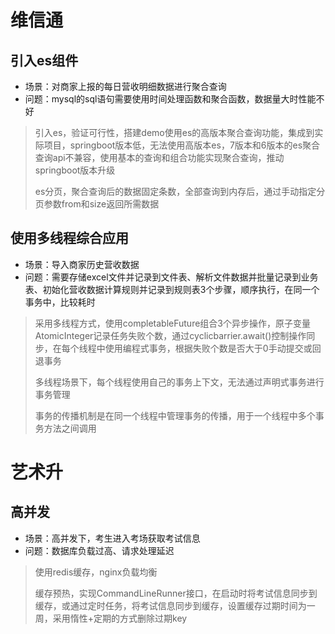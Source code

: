 # 维信通
## 引入es组件
- 场景：对商家上报的每日营收明细数据进行聚合查询
- 问题：mysql的sql语句需要使用时间处理函数和聚合函数，数据量大时性能不好
> 引入es，验证可行性，搭建demo使用es的高版本聚合查询功能，集成到实际项目，springboot版本低，无法使用高版本es，7版本和6版本的es聚合查询api不兼容，使用基本的查询和组合功能实现聚合查询，推动springboot版本升级
>
> es分页，聚合查询后的数据固定条数，全部查询到内存后，通过手动指定分页参数from和size返回所需数据
## 使用多线程综合应用
- 场景：导入商家历史营收数据
- 问题：需要存储excel文件并记录到文件表、解析文件数据并批量记录到业务表、初始化营收数据计算规则并记录到规则表3个步骤，顺序执行，在同一个事务中，比较耗时
> 采用多线程方式，使用completableFuture组合3个异步操作，原子变量AtomicInteger记录任务失败个数，通过cyclicbarrier.await()控制操作同步，在每个线程中使用编程式事务，根据失败个数是否大于0手动提交或回退事务
> 
> 多线程场景下，每个线程使用自己的事务上下文，无法通过声明式事务进行事务管理
> 
> 事务的传播机制是在同一个线程中管理事务的传播，用于一个线程中多个事务方法之间调用
# 艺术升
## 高并发
- 场景：高并发下，考生进入考场获取考试信息
- 问题：数据库负载过高、请求处理延迟
> 使用redis缓存，nginx负载均衡
> 
> 缓存预热，实现CommandLineRunner接口，在启动时将考试信息同步到缓存，或通过定时任务，将考试信息同步到缓存，设置缓存过期时间为一周，采用惰性+定期的方式删除过期key
